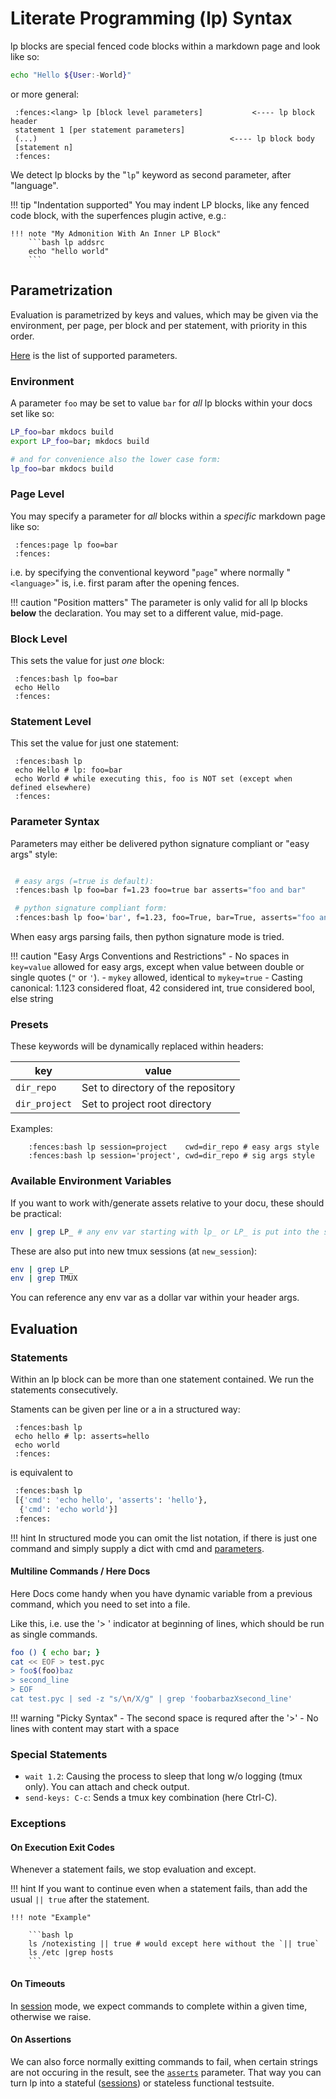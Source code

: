 # Literate Programming (lp) Syntax

lp blocks are special fenced code blocks within a markdown page and look like so:

```bash lp addsrc fmt=mk_console
echo "Hello ${User:-World}"
```

or more general:

```
 :fences:<lang> lp [block level parameters]           <---- lp block header
 statement 1 [per statement parameters]          
 (...)                                           <---- lp block body
 [statement n]                                  
 :fences:
```

We detect lp blocks by the "`lp`" keyword as second parameter, after "language".

!!! tip "Indentation supported"
    You may indent LP blocks, like any fenced code block, with the superfences plugin active, e.g.:

    !!! note "My Admonition With An Inner LP Block"
        ```bash lp addsrc
        echo "hello world"
        ```



## Parametrization

Evaluation is parametrized by keys and values, which may be given via the environment, per page, per
block and per statement, with priority in this order.

[Here](./parameters.md) is the list of supported parameters.

### Environment

A parameter `foo` may be set to value `bar` for *all* lp blocks within your docs set like so:

```bash
LP_foo=bar mkdocs build
export LP_foo=bar; mkdocs build 

# and for convenience also the lower case form:
lp_foo=bar mkdocs build 
```

### Page Level 

You may specify a parameter for *all* blocks within a *specific* markdown page like so:

```
 :fences:page lp foo=bar
 :fences:
```

i.e. by specifying the conventional keyword "`page`" where normally  "`<language>`" is, i.e. first
param after the opening fences.

!!! caution "Position matters"
    The parameter is only valid for all lp blocks **below** the declaration. You may set to a different
    value,  mid-page.
    

### Block Level

This sets the value for just *one* block:

```
 :fences:bash lp foo=bar 
 echo Hello
 :fences:
```



### Statement Level

This set the value for just one statement:

```
 :fences:bash lp
 echo Hello # lp: foo=bar
 echo World # while executing this, foo is NOT set (except when defined elsewhere)
 :fences:
```


### Parameter Syntax

Parameters may either be delivered python signature compliant or "easy args" style:

```bash

 # easy args (=true is default):
 :fences:bash lp foo=bar f=1.23 foo=true bar asserts="foo and bar"

 # python signature compliant form:
 :fences:bash lp foo='bar', f=1.23, foo=True, bar=True, asserts="foo and bar"


```

When easy args parsing fails, then python signature mode is tried.

!!! caution "Easy Args Conventions and Restrictions"
    - No spaces in `key=value` allowed for easy args, except when value between double or single
      quotes (`"` or `'`).
    - `mykey` allowed, identical to `mykey=true`
    - Casting canonical: 1.123 considered float, 42 considered int, true considered bool, else string


### Presets

These keywords will be dynamically replaced within headers:

| key          | value
| -            | -   
| `dir_repo`   | Set to directory of the repository 
| `dir_project`| Set to project root directory 

Examples:

```
    :fences:bash lp session=project    cwd=dir_repo # easy args style
    :fences:bash lp session='project', cwd=dir_repo # sig args style
```




### Available Environment Variables

If you want to work with/generate assets relative to your docu, these should be practical: 

```bash lp fmt=xt_flat assert=LP_DOCU_FILE and LP_PROJECT_ROOT and LP_DOCU_DIR and docutools
env | grep LP_ # any env var starting with lp_ or LP_ is put into the session
```
These are also put into new tmux sessions (at `new_session`):

<!-- grep colorizes the match, can only match on LP_ -->

```bash lp fmt=xt_flat new_session=dt_test assert=LP_ and DOCU_FILE and PROJECT_ROOT and DOCU and docutools
env | grep LP_
env | grep TMUX
```


You can reference any env var as a dollar var within your header args.




## Evaluation

### Statements

Within an lp block can be more than one statement contained. We run the statements consecutively.

Staments can be given per line or a in a structured way:


```
 :fences:bash lp
 echo hello # lp: asserts=hello
 echo world
 :fences:
```

is equivalent to

```python
 :fences:bash lp
 [{'cmd': 'echo hello', 'asserts': 'hello'},
  {'cmd': 'echo world'}]
 :fences:
```

!!! hint
    In structured mode you can omit the list notation, if there is just one command and simply supply
    a dict with cmd and [parameters](./parameters.md).

#### Multiline Commands / Here Docs

Here Docs come handy when you have dynamic variable from a previous command, which you need to set into a file.

Like this, i.e. use the '> ' indicator at beginning of lines, which should be run as single
commands.


```bash lp addsrc session=DO asserts=foobarbazXsecond_line
foo () { echo bar; }
cat << EOF > test.pyc
> foo$(foo)baz
> second_line
> EOF
cat test.pyc | sed -z "s/\n/X/g" | grep 'foobarbazXsecond_line'
```

!!! warning "Picky Syntax"
    - The second space is requred after the '>'
    - No lines with content may start with a space




### Special Statements

- `wait 1.2`: Causing the process to sleep that long w/o logging (tmux only). You can attach and check output.
- `send-keys: C-c`: Sends a tmux key combination (here Ctrl-C).




### Exceptions

#### On Execution Exit Codes
Whenever a statement fails, we stop evaluation and except. 

!!! hint
    If you want to continue even when a statement fails, than add the usual `|| true` after the
    statement.

    !!! note "Example"
        
        ```bash lp
        ls /notexisting || true # would except here without the `|| true`
        ls /etc |grep hosts
        ```

#### On Timeouts
In [session][s] mode, we expect commands to complete within a given time, otherwise we raise.


#### On Assertions

We can also force normally exitting commands to fail, when certain strings are not occuring in the
result, see the [`asserts`](./parameters.md#asserts) parameter. That way you can turn lp into a stateful ([sessions][s]) or stateless functional testsuite.


[s]: ./parameters.md#session

